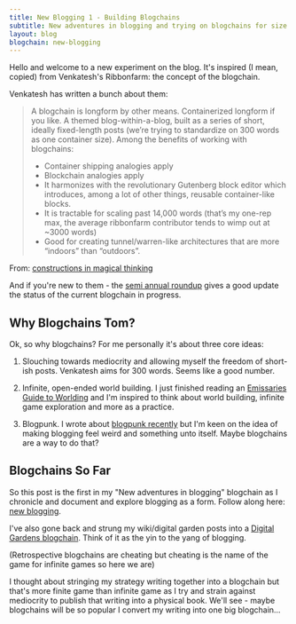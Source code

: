 ```yaml
---
title: New Blogging 1 - Building Blogchains
subtitle: New adventures in blogging and trying on blogchains for size
layout: blog
blogchain: new-blogging
---
```


Hello and welcome to a new experiment on the blog. It's inspired (I mean, copied) from Venkatesh's Ribbonfarm: the concept of the blogchain.

Venkatesh has written a bunch about them:

>A blogchain is longform by other means. Containerized longform if you like. A themed blog-within-a-blog, built as a series of short, ideally fixed-length posts (we’re trying to standardize on 300 words as one container size). Among the benefits of working with blogchains:
>
> * Container shipping analogies apply
> * Blockchain analogies apply
> * It harmonizes with the revolutionary Gutenberg block editor which introduces, among a lot of other things, reusable container-like blocks.
> * It is tractable for scaling past 14,000 words (that’s my one-rep max, the average ribbonfarm contributor tends to wimp out at ~3000 words)
> * Good for creating tunnel/warren-like architectures that are more “indoors” than “outdoors”.

From: [constructions in magical thinking](https://www.ribbonfarm.com/2019/03/21/constructions-in-magical-thinking/)

And if you're new to them - the [semi annual roundup](https://www.ribbonfarm.com/2019/07/04/semi-annual-2019-roundup/) gives a good update the status of the current blogchain in progress.

## Why Blogchains Tom?

Ok, so why blogchains? For me personally it's about three core ideas:

1) Slouching towards mediocrity and allowing myself the freedom of short-ish posts. Venkatesh aims for 300 words. Seems like a good number.

2) Infinite, open-ended world building. I just finished reading an [Emissaries Guide to Worlding](https://serpentine-galleries.myshopify.com/products/coming-soon-ian-cheng-emissaries-guide-to-worlding) and I'm inspired to think about world building, infinite game exploration and more as a practice.

3) Blogpunk. I wrote about [blogpunk recently](https://tomcritchlow.com/2019/05/17/blogpunk/) but I'm keen on the idea of making blogging feel weird and something unto itself. Maybe blogchains are a way to do that?

## Blogchains So Far

So this post is the first in my "New adventures in blogging" blogchain as I chronicle and document and explore blogging as a form. Follow along here: [new blogging](https://tomcritchlow.com/blogchains/new-blogging/).

I've also gone back and strung my wiki/digital garden posts into a [Digital Gardens blogchain](https://tomcritchlow.com/blogchains/digital-gardens/). Think of it as the yin to the yang of blogging.

(Retrospective blogchains are cheating but cheating is the name of the game for infinite games so here we are)

I thought about stringing my strategy writing together into a blogchain but that's more finite game than infinite game as I try and strain against mediocrity to publish that writing into a physical book. We'll see - maybe blogchains will be so popular I convert my writing into one big blogchain...

